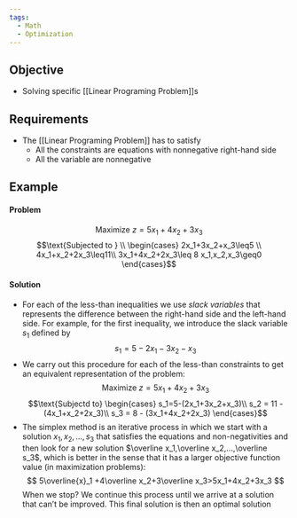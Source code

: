 ```yaml
---
tags:
  - Math
  - Optimization
---
```

## Objective
- Solving specific [[Linear Programing Problem]]s
## Requirements
- The [[Linear Programing Problem]] has to satisfy
	- All the constraints are equations with nonnegative right-hand side
	- All the variable are nonnegative
## Example
#### Problem
$$\text{Maximize } z = 5x_1+4x_2+3x_3$$
$$\text{Subjected to }
\\
\begin{cases}
2x_1+3x_2+x_3\leq5 \\
4x_1+x_2+2x_3\leq11\\
3x_1+4x_2+2x_3\leq 8
x_1,x_2,x_3\geq0
\end{cases}$$
#### Solution
- For each of the less-than inequalities we use *slack variables* that represents the difference between the right-hand side and the left-hand side. For example, for the first inequality, we introduce the slack variable $s_1$ defined by $$
s_1=5-2x_1-3x_2-x_3$$
- We carry out this procedure for each of the less-than constraints to get an equivalent representation of the problem:  $$
\text{Maximize } z = 5x_1+4x_2+3x_3
$$$$\text{Subjectd to} \begin{cases}
s_1=5-(2x_1+3x_2+x_3)\\
s_2 = 11 - (4x_1+x_2+2x_3)\\
s_3 = 8 - (3x_1+4x_2+2x_3)
\end{cases}$$
- The simplex method is an iterative process in which we start with a solution $x_1, x_2, ...,s_3$ that satisfies the equations and non-negativities and then look for a new solution $\overline x_1,\overline x_2,...,\overline s_3$, which is better in the sense that it has a larger objective function value (in maximization problems):$$
5\overline{x}_1 +4\overline x_2+3\overline x_3>5x_1+4x_2+3x_3
$$ When we stop? We continue this process until we arrive at a solution that can’t be improved. This final solution is then an optimal solution
